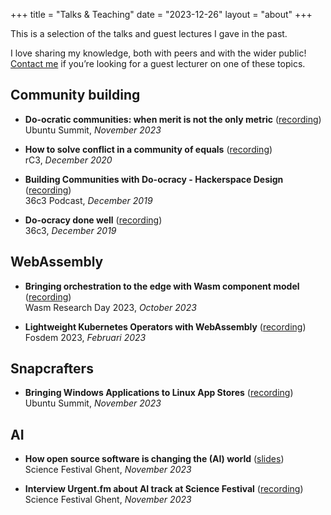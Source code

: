 +++
title = "Talks & Teaching"
date = "2023-12-26"
layout = "about"
+++

This is a selection of the talks and guest lectures I gave in the past.

I love sharing my knowledge, both with peers and with the wider public! [Contact me](mailto:merlijn.sebrechts@gmail.com) if you’re looking for a guest lecturer on one of these topics.

## Community building

* **Do-ocratic communities: when merit is not the only metric** ([recording](https://www.youtube.com/watch?v=_mKZ3EDN9P4))
  </br>Ubuntu Summit, *November 2023*

* **How to solve conflict in a community of equals** ([recording](https://www.youtube.com/watch?v=Gng6-nfITkY))
  </br>rC3, *December 2020*

* **Building Communities with Do-ocracy - Hackerspace Design** ([recording](https://www.youtube.com/watch?v=QTbQ9Y5-cPM))
  </br>36c3 Podcast, *December 2019*

* **Do-ocracy done well** ([recording](https://www.youtube.com/watch?v=Zmph3AiWi5g))
  </br>36c3, *December 2019*

<!--{{<youtube _mKZ3EDN9P4>}}-->

## WebAssembly

* **Bringing orchestration to the edge with Wasm component model** ([recording](https://www.youtube.com/watch?v=TSFHUiNxFqE))
  </br>Wasm Research Day 2023, *October 2023*

* **Lightweight Kubernetes Operators with WebAssembly** ([recording](https://www.youtube.com/watch?v=E5o81Wldshk))
  </br>Fosdem 2023, *Februari 2023*

## Snapcrafters

* **Bringing Windows Applications to Linux App Stores** ([recording](https://www.youtube.com/watch?v=Huehkbs8W9U))
  </br>Ubuntu Summit, *November 2023*

## AI

* **How open source software is changing the (AI) world** ([slides](/slides/2023_-_Hoe_open_source_software_de_(AI)_wereld_verbetert.pdf))
  </br>Science Festival Ghent, *November 2023*

* **Interview Urgent.fm about AI track at Science Festival** ([recording](https://urgent.fm/node/53538))
  </br>Science Festival Ghent, *November 2023*

